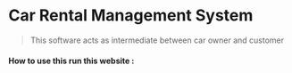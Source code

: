 # Car Rental Management System

> This  software acts as intermediate between car owner and customer


#### How to use this run this website :
